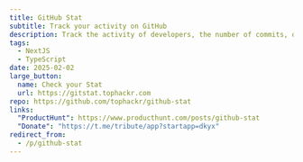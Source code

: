 ```yaml
---
title: GitHub Stat
subtitle: Track your activity on GitHub
description: Track the activity of developers, the number of commits, open and closed issues, as well as other metrics, which helps to better understand the dynamics of the project and its development.
tags: 
  - NextJS
  - TypeScript
date: 2025-02-02
large_button:
  name: Check your Stat
  url: https://gitstat.tophackr.com
repo: https://github.com/tophackr/github-stat
links:
  "ProductHunt": https://www.producthunt.com/posts/github-stat
  "Donate": "https://t.me/tribute/app?startapp=dkyx"
redirect_from:
  - /p/github-stat
---
```

